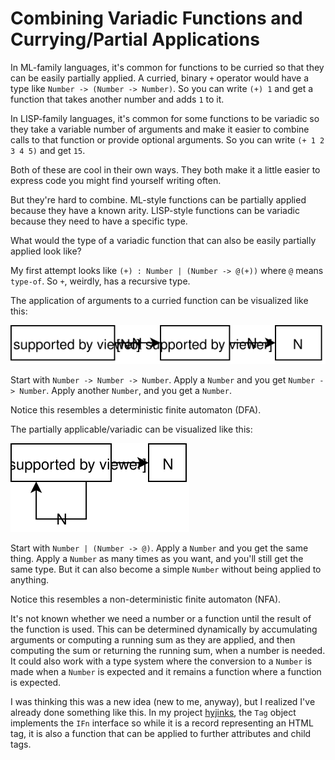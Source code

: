 # Combining Variadic Functions and Currying/Partial Applications

In ML-family languages, it's common for functions to be curried so that they can be easily partially applied. A curried, binary `+` operator would have a type like `Number -> (Number -> Number)`. So you can write `(+) 1` and get a function that takes another number and adds `1` to it.

In LISP-family languages, it's common for some functions to be variadic so they take a variable number of arguments and make it easier to combine calls to that function or provide optional arguments. So you can write `(+ 1 2 3 4 5)` and get `15`.

Both of these are cool in their own ways. They both make it a little easier to express code you might find yourself writing often.

But they're hard to combine. ML-style functions can be partially applied because they have a known arity. LISP-style functions can be variadic because they need to have a specific type.

What would the type of a variadic function that can also be easily partially applied look like?

My first attempt looks like `(+) : Number | (Number -> @(+))` where `@` means `type-of`. So `+`, weirdly, has a recursive type.

The application of arguments to a curried function can be visualized like this:

<img alt="Curried Function" src="/diagrams/curriedFunctionType.svg" class="block" />

Start with `Number -> Number -> Number`. Apply a `Number` and you get `Number -> Number`. Apply another `Number`, and you get a `Number`.

Notice this resembles a deterministic finite automaton (DFA).

The partially applicable/variadic can be visualized like this:

<img alt="Non-Deterministic Type" src="/diagrams/nonDeterministicType.svg" class="block" />

Start with `Number | (Number -> @)`. Apply a `Number` and you get the same thing. Apply a `Number` as many times as you want, and you'll still get the same type. But it can also become a simple `Number` without being applied to anything.

Notice this resembles a non-deterministic finite automaton (NFA).

It's not known whether we need a number or a function until the result of the function is used. This can be determined dynamically by accumulating arguments or computing a running sum as they are applied, and then computing the sum or returning the running sum, when a number is needed. It could also work with a type system where the conversion to a `Number` is made when a `Number` is expected and it remains a function where a function is expected.

I was thinking this was a new idea (new to me, anyway), but I realized I've already done something like this. In my project [hyjinks](//github.com/rkoeninger/hyjinks), the `Tag` object implements the `IFn` interface so while it is a record representing an HTML tag, it is also a function that can be applied to further attributes and child tags.
